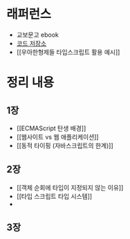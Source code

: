 # 래퍼런스

- 교보문고 ebook
- [코드 저장소](https://github.com/woowa-typescript/woowahan-typescript-with-react-example-code)
- [[우아한형제들 타입스크립트 활용 예시]]

# 정리 내용

## 1장

- [[ECMAScript 탄생 배경]]
- [[웹사이트 vs 웹 애플리케이션]]
- [[동적 타이핑 (자바스크립트의 한계)]]

## 2장

- [[객체 순회에 타입이 지정되지 않는 이유]]
- [[타입 스크립트 타입 시스템]]
- 

## 3장

